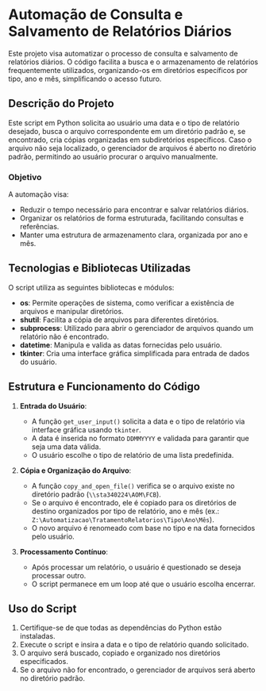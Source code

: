 # Automação de Consulta e Salvamento de Relatórios Diários

Este projeto visa automatizar o processo de consulta e salvamento de relatórios diários. O código facilita a busca e o armazenamento de relatórios frequentemente utilizados, organizando-os em diretórios específicos por tipo, ano e mês, simplificando o acesso futuro.

## Descrição do Projeto

Este script em Python solicita ao usuário uma data e o tipo de relatório desejado, busca o arquivo correspondente em um diretório padrão e, se encontrado, cria cópias organizadas em subdiretórios específicos. Caso o arquivo não seja localizado, o gerenciador de arquivos é aberto no diretório padrão, permitindo ao usuário procurar o arquivo manualmente.

### Objetivo

A automação visa:

- Reduzir o tempo necessário para encontrar e salvar relatórios diários.
- Organizar os relatórios de forma estruturada, facilitando consultas e referências.
- Manter uma estrutura de armazenamento clara, organizada por ano e mês.

## Tecnologias e Bibliotecas Utilizadas

O script utiliza as seguintes bibliotecas e módulos:

- **os**: Permite operações de sistema, como verificar a existência de arquivos e manipular diretórios.
- **shutil**: Facilita a cópia de arquivos para diferentes diretórios.
- **subprocess**: Utilizado para abrir o gerenciador de arquivos quando um relatório não é encontrado.
- **datetime**: Manipula e valida as datas fornecidas pelo usuário.
- **tkinter**: Cria uma interface gráfica simplificada para entrada de dados do usuário.

## Estrutura e Funcionamento do Código

1. **Entrada do Usuário**:
   - A função `get_user_input()` solicita a data e o tipo de relatório via interface gráfica usando `tkinter`.
   - A data é inserida no formato `DDMMYYYY` e validada para garantir que seja uma data válida.
   - O usuário escolhe o tipo de relatório de uma lista predefinida.

2. **Cópia e Organização do Arquivo**:
   - A função `copy_and_open_file()` verifica se o arquivo existe no diretório padrão (`\\sta340224\AOM\FCB`).
   - Se o arquivo é encontrado, ele é copiado para os diretórios de destino organizados por tipo de relatório, ano e mês (ex.: `Z:\Automatizacao\TratamentoRelatorios\Tipo\Ano\Mês`).
   - O novo arquivo é renomeado com base no tipo e na data fornecidos pelo usuário.

3. **Processamento Contínuo**:
   - Após processar um relatório, o usuário é questionado se deseja processar outro.
   - O script permanece em um loop até que o usuário escolha encerrar.

## Uso do Script

1. Certifique-se de que todas as dependências do Python estão instaladas.
2. Execute o script e insira a data e o tipo de relatório quando solicitado.
3. O arquivo será buscado, copiado e organizado nos diretórios especificados.
4. Se o arquivo não for encontrado, o gerenciador de arquivos será aberto no diretório padrão.


